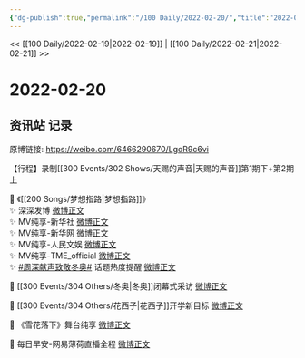 ```yaml
---
{"dg-publish":true,"permalink":"/100 Daily/2022-02-20/","title":"2022-02-20","created":"2022-12-22T15:42:17.000+08:00","updated":"2023-01-09T19:22:33.631+08:00"}
---
```



<< [[100 Daily/2022-02-19\|2022-02-19]] | [[100 Daily/2022-02-21\|2022-02-21]] >>

# 2022-02-20

## 资讯站 记录

原博链接: https://weibo.com/6466290670/LgoR9c6vi

【行程】录制[[300 Events/302 Shows/天赐的声音\|天赐的声音]]第1期下+第2期上

💫 《[[200 Songs/梦想指路\|梦想指路]]》  
✨ 深深发博 [微博正文](https://m.weibo.cn/6466290670/4738908933587209)  
✨ MV纯享-新华社 [微博正文](https://m.weibo.cn/6466290670/4738873026937415)  
✨ MV纯享-新华网 [微博正文](https://m.weibo.cn/6466290670/4738862851557649)  
✨ MV纯享-人民文娱 [微博正文](https://m.weibo.cn/6466290670/4738914755281151)  
✨ MV纯享-TME_official [微博正文](https://m.weibo.cn/6466290670/4738890428060190)  
✨ [#周深献声致敬冬奥#](https://s.weibo.com/weibo?q=%23%E5%91%A8%E6%B7%B1%E7%8C%AE%E5%A3%B0%E8%87%B4%E6%95%AC%E5%86%AC%E5%A5%A5%23) 话题热度提醒 [微博正文](https://m.weibo.cn/6466290670/4738880315854775)

💫 [[300 Events/304 Others/冬奥\|冬奥]]闭幕式采访 [微博正文](https://m.weibo.cn/6466290670/4739044980818479)

💫 [[300 Events/304 Others/花西子\|花西子]]开学新目标 [微博正文](https://m.weibo.cn/6466290670/4739023514112352)

💫 《雪花落下》舞台纯享 [微博正文](https://m.weibo.cn/6466290670/4739035261572877)

💫 每日早安-网易薄荷直播全程 [微博正文](https://m.weibo.cn/6466290670/4738861555517141)
